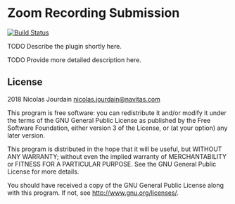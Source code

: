 # Zoom Recording Submission # 
[![Build Status](https://travis-ci.com/navitaslts/moodle-assignsubmission_ncmzoom.svg?branch=master)](https://travis-ci.com/navitaslts/moodle-assignsubmission_ncmzoom)

TODO Describe the plugin shortly here.

TODO Provide more detailed description here.

## License ##

2018 Nicolas Jourdain <nicolas.jourdain@navitas.com>

This program is free software: you can redistribute it and/or modify it under
the terms of the GNU General Public License as published by the Free Software
Foundation, either version 3 of the License, or (at your option) any later
version.

This program is distributed in the hope that it will be useful, but WITHOUT ANY
WARRANTY; without even the implied warranty of MERCHANTABILITY or FITNESS FOR A
PARTICULAR PURPOSE.  See the GNU General Public License for more details.

You should have received a copy of the GNU General Public License along with
this program.  If not, see <http://www.gnu.org/licenses/>.

